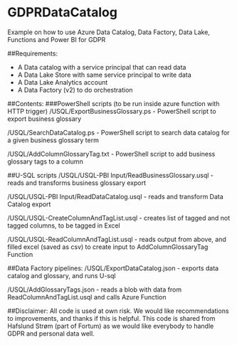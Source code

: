 # GDPRDataCatalog
Example on how to use Azure Data Catalog, Data Factory, Data Lake, Functions and Power BI for GDPR

##Requirements:
- A Data catalog with a service principal that can read data
- A Data Lake Store with same service principal to write data
- A Data Lake Analytics account
- A Data Factory (v2) to do orchestration

##Contents:
###PowerShell scripts (to be run inside azure function with HTTP trigger)
/USQL/ExportBusinessGlossary.ps - PowerShell script to export business glossary

/USQL/SearchDataCatalog.ps - PowerShell script to search data catalog for a given business glossary term

/USQL/AddColumnGlossaryTag.txt - PowerShell script to add business glossary tags to a column


##U-SQL scripts
/USQL/USQL-PBI Input/ReadBusinessGlossary.usql - reads and transforms business glossary export

/USQL/USQL-PBI Input/ReadDataCatalog.usql - reads and transform Data Catalog export

/USQL/USQL-CreateColumnAndTagList.usql - creates list of tagged and not tagged columns, to be tagged in Excel 

/USQL/USQL-ReadColumnAndTagList.usql - reads output from above, and filled excel (saved as csv) to create input to AddColumnGlossaryTag 
Function


##Data Factory pipelines:
/USQL/ExportDataCatalog.json - exports data catalog and glossary, and runs U-sql

/USQL/AddGlossaryTags.json - reads a blob with data from ReadColumnAndTagList.usql and calls Azure Function


##Disclaimer:
All code is used at own risk. We would like recommendations to improvements, and thanks if this is helpful. This code is shared from Hafslund Strøm (part of Fortum) as we would like everybody to handle GDPR and personal data well. 
